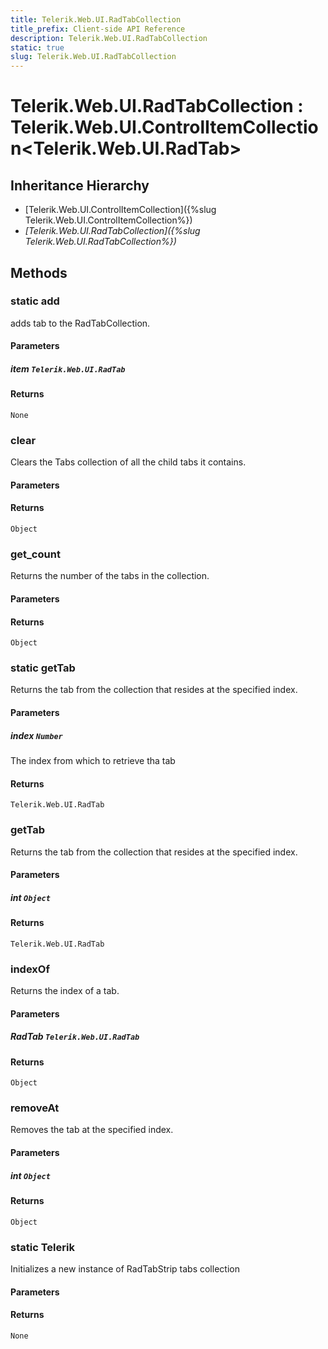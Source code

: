 ```yaml
---
title: Telerik.Web.UI.RadTabCollection
title_prefix: Client-side API Reference
description: Telerik.Web.UI.RadTabCollection
static: true
slug: Telerik.Web.UI.RadTabCollection
---
```


# Telerik.Web.UI.RadTabCollection  : Telerik.Web.UI.ControlItemCollection<Telerik.Web.UI.RadTab>

## Inheritance Hierarchy

* [Telerik.Web.UI.ControlItemCollection]({%slug Telerik.Web.UI.ControlItemCollection%})
* *[Telerik.Web.UI.RadTabCollection]({%slug Telerik.Web.UI.RadTabCollection%})*


## Methods

### static add

adds tab to the RadTabCollection.

#### Parameters

##### item `Telerik.Web.UI.RadTab`

#### Returns

`None` 

### clear

Clears the Tabs collection of all the child tabs it contains.

#### Parameters

#### Returns

`Object` 

### get_count

Returns the number of the tabs in the collection.

#### Parameters

#### Returns

`Object` 

### static getTab

Returns the tab from the collection that resides at the specified index.

#### Parameters

##### index `Number`

The index from which to retrieve tha tab 

#### Returns

`Telerik.Web.UI.RadTab` 

### getTab

Returns the tab from the collection that resides at the specified index.

#### Parameters

##### int `Object`

#### Returns

`Telerik.Web.UI.RadTab` 

### indexOf

Returns the index of a tab.

#### Parameters

##### RadTab `Telerik.Web.UI.RadTab`

#### Returns

`Object` 

### removeAt

Removes the tab at the specified index.

#### Parameters

##### int `Object`

#### Returns

`Object` 

### static Telerik

Initializes a new instance of RadTabStrip tabs collection

#### Parameters

#### Returns

`None` 


